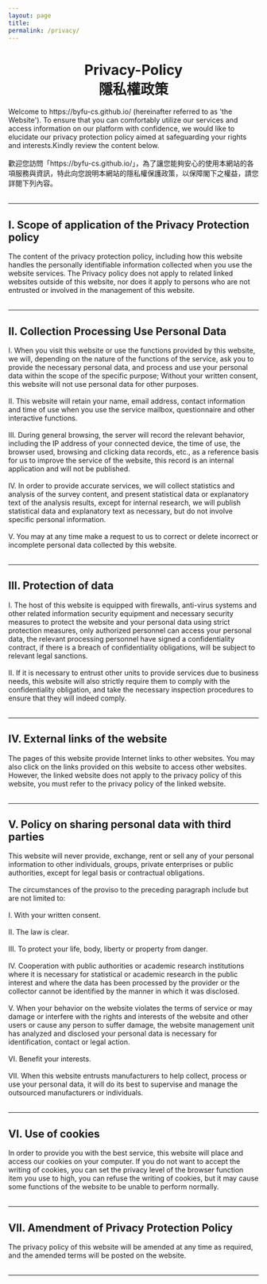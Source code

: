 ```yaml
---
layout: page
title:
permalink: /privacy/
---
```


<h1 style="text-align: center;">
<span class="title-underline">Privacy-Policy</span> 
<br/>
隱私權政策
</h1>

<div>
Welcome to https://byfu-cs.github.io/ (hereinafter referred to as 'the Website'). To ensure that you can comfortably utilize our services and access information on our platform with confidence, we would like to elucidate our privacy protection policy aimed at safeguarding your rights and interests.Kindly review the content below.<br/>
<br/>
歡迎您訪問「https://byfu-cs.github.io/」，為了讓您能夠安心的使用本網站的各項服務與資訊，特此向您說明本網站的隱私權保護政策，以保障閣下之權益，請您詳閱下列內容。<br/>
<br/>
</div>

---

## I. Scope of application of the Privacy Protection policy
<div>
The content of the privacy protection policy, including how this website handles the personally identifiable information collected when you use the website services. The Privacy policy does not apply to related linked websites outside of this website, nor does it apply to persons who are not entrusted or involved in the management of this website.<br/>
<br/>
</div>

---

## II. Collection Processing Use Personal Data
<div>
I. When you visit this website or use the functions provided by this website, we will, depending on the nature of the functions of the service, ask you to provide the necessary personal data, and process and use your personal data within the scope of the specific purpose; Without your written consent, this website will not use personal data for other purposes.<br/>
<br/>
II. This website will retain your name, email address, contact information and time of use when you use the service mailbox, questionnaire and other interactive functions.<br/>
<br/>
III. During general browsing, the server will record the relevant behavior, including the IP address of your connected device, the time of use, the browser used, browsing and clicking data records, etc., as a reference basis for us to improve the service of the website, this record is an internal application and will not be published.<br/>
<br/>
IV. In order to provide accurate services, we will collect statistics and analysis of the survey content, and present statistical data or explanatory text of the analysis results, except for internal research, we will publish statistical data and explanatory text as necessary, but do not involve specific personal information.<br/>
<br/>
V. You may at any time make a request to us to correct or delete incorrect or incomplete personal data collected by this website.<br/>
<br/>
</div>

---

## III. Protection of data
<div>
I. The host of this website is equipped with firewalls, anti-virus systems and other related information security equipment and necessary security measures to protect the website and your personal data using strict protection measures, only authorized personnel can access your personal data, the relevant processing personnel have signed a confidentiality contract, if there is a breach of confidentiality obligations, will be subject to relevant legal sanctions.<br/>
<br/>
II. If it is necessary to entrust other units to provide services due to business needs, this website will also strictly require them to comply with the confidentiality obligation, and take the necessary inspection procedures to ensure that they will indeed comply.<br/>
<br/>
</div> 

---

## IV. External links of the website
<div>
The pages of this website provide Internet links to other websites. You may also click on the links provided on this website to access other websites. However, the linked website does not apply to the privacy policy of this website, you must refer to the privacy policy of the linked website.<br/>
<br/>
</div> 

---

## V. Policy on sharing personal data with third parties
<div>
This website will never provide, exchange, rent or sell any of your personal information to other individuals, groups, private enterprises or public authorities, except for legal basis or contractual obligations.<br/>
<br/>
The circumstances of the proviso to the preceding paragraph include but are not limited to:<br/>
<br/>
I. With your written consent.<br/>
<br/>
II. The law is clear.<br/>
<br/>
III. To protect your life, body, liberty or property from danger.<br/>
<br/>
<div>
IV. Cooperation with public authorities or academic research institutions where it is necessary for statistical or academic research in the public interest and where the data has been processed by the provider or the collector cannot be identified by the manner in which it was disclosed.<br/>
</div>
<br/>
<div>
V. When your behavior on the website violates the terms of service or may damage or interfere with the rights and interests of the website and other users or cause any person to suffer damage, the website management unit has analyzed and disclosed your personal data is necessary for identification, contact or legal action.<br/>
</div>
<br/>
VI. Benefit your interests.<br/>
<br/>
<div>
VII. When this website entrusts manufacturers to help collect, process or use your personal data, it will do its best to supervise and manage the outsourced manufacturers or individuals.<br/>
<br/>
</div>
</div>

---

## VI. Use of cookies
<div>
In order to provide you with the best service, this website will place and access our cookies on your computer. If you do not want to accept the writing of cookies, you can set the privacy level of the browser function item you use to high, you can refuse the writing of cookies, but it may cause some functions of the website to be unable to perform normally.<br/>
<br/>
</div>

---

## VII. Amendment of Privacy Protection Policy
<div>
The privacy policy of this website will be amended at any time as required, and the amended terms will be posted on the website.<br/>
<br/>
</div>

---
